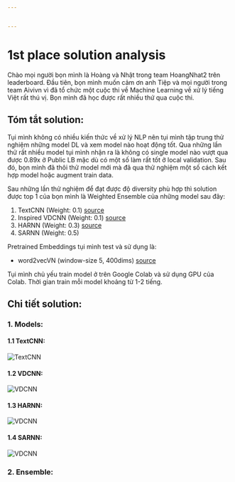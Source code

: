 ```yaml
---


---
```


<h1 id="st-place-solution-analysis">1st place solution analysis</h1>
<p>Chào mọi người bọn mình là Hoàng và Nhật trong team HoangNhat2 trên leaderboard. Đầu tiên, bọn mình muốn cảm ơn anh Tiệp và mọi người trong team Aivivn vì đã tổ chức một cuộc thi về Machine Learning về xử lý tiếng Việt rất thú vị. Bọn mình đã học được rất nhiều thứ qua cuộc thi.</p>
<h2 id="tóm-tắt-solution">Tóm tắt solution:</h2>
<p>Tụi mình không có nhiều kiến thức về xử lý NLP nên tụi mình tập trung thử nghiệm những model DL và xem model nào hoạt động tốt. Qua những lần thử rất nhiều model tụi mình nhận ra là không có single model nào vượt qua được 0.89x ở Public LB mặc dù có một số làm rất tốt ở local validation. Sau đó, bọn mình đã thôi thử model mới mà đã qua thử nghiệm một số cách kết hợp model hoặc augment train data.</p>
<p>Sau những lần thử nghiệm để đạt được độ diversity phù hợp thì solution được top 1 của bọn mình là Weighted Ensemble của những model sau đây:</p>
<ol>
<li>TextCNN (Weight: 0.1)  <a href="https://richliao.github.io/supervised/classification/2016/11/26/textclassifier-convolutional/">source</a></li>
<li>Inspired VDCNN (Weight: 0.1) <a href="https://arxiv.org/abs/1606.01781">source</a></li>
<li>HARNN (Weight: 0.3) <a href="https://www.cs.cmu.edu/~hovy/papers/16HLT-hierarchical-attention-networks.pdf">source</a></li>
<li>SARNN (Weight: 0.5)</li>
</ol>
<p>Pretrained Embeddings tụi mình test và sử dụng là:</p>
<ul>
<li>word2vecVN (window-size 5, 400dims) <a href="https://github.com/sonvx/word2vecVN">source</a></li>
</ul>
<p>Tụi mình chủ yếu train model ở trên Google Colab và sử dụng GPU của Colab. Thời gian train mỗi model khoảng từ 1-2 tiếng.</p>
<h2 id="chi-tiết-solution">Chi tiết solution:</h2>
<h3 id="models">1.  Models:</h3>
<h4 id="textcnn">1.1 TextCNN:</h4>
<p><img src="https://imgur.com/TaEIrPx.png" alt="TextCNN"></p>
<h4 id="vdcnn">1.2 VDCNN:</h4>
<p><img src="https://imgur.com/CVPVvd3.png" alt="VDCNN"></p>
<h4 id="harnn">1.3 HARNN:</h4>
<p><img src="https://imgur.com/ELAREeE.png" alt="VDCNN"></p>
<h4 id="sarnn">1.4 SARNN:</h4>
<p><img src="https://imgur.com/qpF9tPR.png" alt="VDCNN"></p>
<h3 id="ensemble">2. Ensemble:</h3>

